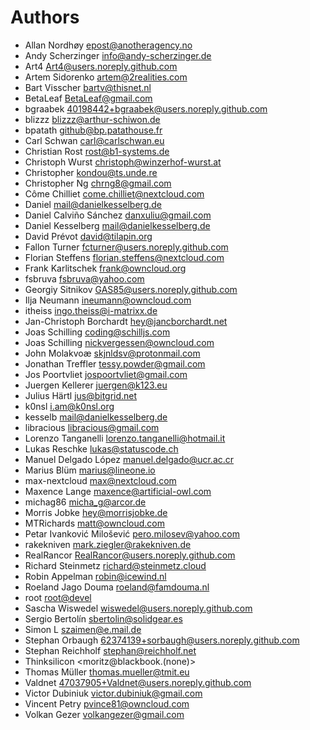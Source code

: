 <!--
  - SPDX-FileCopyrightText: 2024 Nextcloud GmbH and Nextcloud contributors
  - SPDX-License-Identifier: AGPL-3.0-or-later
-->
# Authors

- Allan Nordhøy <epost@anotheragency.no>
- Andy Scherzinger <info@andy-scherzinger.de>
- Art4 <Art4@users.noreply.github.com>
- Artem Sidorenko <artem@2realities.com>
- Bart Visscher <bartv@thisnet.nl>
- BetaLeaf <BetaLeaf@gmail.com>
- bgraabek <40198442+bgraabek@users.noreply.github.com>
- blizzz <blizzz@arthur-schiwon.de>
- bpatath <github@bp.patathouse.fr>
- Carl Schwan <carl@carlschwan.eu>
- Christian Rost <rost@b1-systems.de>
- Christoph Wurst <christoph@winzerhof-wurst.at>
- Christopher <kondou@ts.unde.re>
- Christopher Ng <chrng8@gmail.com>
- Côme Chilliet <come.chilliet@nextcloud.com>
- Daniel <mail@danielkesselberg.de>
- Daniel Calviño Sánchez <danxuliu@gmail.com>
- Daniel Kesselberg <mail@danielkesselberg.de>
- David Prévot <david@tilapin.org>
- Fallon Turner <fcturner@users.noreply.github.com>
- Florian Steffens <florian.steffens@nextcloud.com>
- Frank Karlitschek <frank@owncloud.org>
- fsbruva <fsbruva@yahoo.com>
- Georgiy Sitnikov <GAS85@users.noreply.github.com>
- Ilja Neumann <ineumann@owncloud.com>
- itheiss <ingo.theiss@i-matrixx.de>
- Jan-Christoph Borchardt <hey@jancborchardt.net>
- Joas Schilling <coding@schilljs.com>
- Joas Schilling <nickvergessen@owncloud.com>
- John Molakvoæ <skjnldsv@protonmail.com>
- Jonathan Treffler <tessy.powder@gmail.com>
- Jos Poortvliet <jospoortvliet@gmail.com>
- Juergen Kellerer <juergen@k123.eu>
- Julius Härtl <jus@bitgrid.net>
- k0nsl <i.am@k0nsl.org>
- kesselb <mail@danielkesselberg.de>
- libracious <libracious@gmail.com>
- Lorenzo Tanganelli <lorenzo.tanganelli@hotmail.it>
- Lukas Reschke <lukas@statuscode.ch>
- Manuel Delgado López <manuel.delgado@ucr.ac.cr>
- Marius Blüm <marius@lineone.io>
- max-nextcloud <max@nextcloud.com>
- Maxence Lange <maxence@artificial-owl.com>
- michag86 <micha_g@arcor.de>
- Morris Jobke <hey@morrisjobke.de>
- MTRichards <matt@owncloud.com>
- Petar Ivanković Milošević <pero.milosev@yahoo.com>
- rakekniven <mark.ziegler@rakekniven.de>
- RealRancor <RealRancor@users.noreply.github.com>
- Richard Steinmetz <richard@steinmetz.cloud>
- Robin Appelman <robin@icewind.nl>
- Roeland Jago Douma <roeland@famdouma.nl>
- root <root@devel>
- Sascha Wiswedel <wiswedel@users.noreply.github.com>
- Sergio Bertolín <sbertolin@solidgear.es>
- Simon L <szaimen@e.mail.de>
- Stephan Orbaugh <62374139+sorbaugh@users.noreply.github.com>
- Stephan Reichholf <stephan@reichholf.net>
- Thinksilicon <moritz@blackbook.(none)>
- Thomas Müller <thomas.mueller@tmit.eu>
- Valdnet <47037905+Valdnet@users.noreply.github.com>
- Victor Dubiniuk <victor.dubiniuk@gmail.com>
- Vincent Petry <pvince81@owncloud.com>
- Volkan Gezer <volkangezer@gmail.com>
